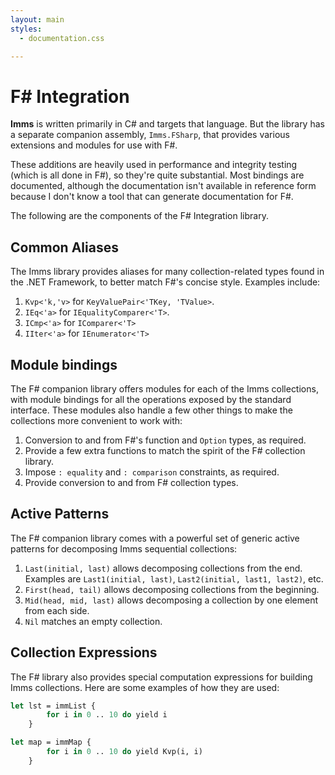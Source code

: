 ```yaml
---
layout: main
styles:
  - documentation.css

---
```

# F# Integration
**Imms** is written primarily in C# and targets that language. But the library has a separate companion assembly, `Imms.FSharp`, that provides various extensions and modules for use with F#.

These additions are heavily used in performance and integrity testing (which is all done in F#), so they're quite substantial. Most bindings are documented, although the documentation isn't available in reference form because I don't know a tool that can generate documentation for F#.

The following are the components of the F# Integration library.

## Common Aliases
The Imms library provides aliases for many collection-related types found in the .NET Framework, to better match F#'s concise style. Examples include:

1. `Kvp<'k,'v>` for `KeyValuePair<'TKey, 'TValue>`.
2. `IEq<'a>` for `IEqualityComparer<'T>`.
3. `ICmp<'a>` for `IComparer<'T>`
4. `IIter<'a>` for `IEnumerator<'T>`

## Module bindings
The F# companion library offers modules for each of the Imms collections, with module bindings for all the operations exposed by the standard interface. These modules also handle a few other things to make the collections more convenient to work with:

1. Conversion to and from F#'s function and `Option` types, as required.
2. Provide a few extra functions to match the spirit of the F# collection library.
3. Impose `: equality` and `: comparison` constraints, as required.
4. Provide conversion to and from F# collection types.

## Active Patterns
The F# companion library comes with a powerful set of generic active patterns for decomposing Imms sequential collections:

1. `Last(initial, last)` allows decomposing collections from the end. Examples are `Last1(initial, last)`, `Last2(initial, last1, last2)`, etc.
2. `First(head, tail)` allows decomposing collections from the beginning.
3. `Mid(head, mid, last)` allows decomposing a collection by one element from each side.
4. `Nil` matches an empty collection.

## Collection Expressions
The F# library also provides special computation expressions for building Imms collections. Here are some examples of how they are used:

```ocaml
let lst = immList {
        for i in 0 .. 10 do yield i
    }

let map = immMap {
        for i in 0 .. 10 do yield Kvp(i, i)
    }
```
